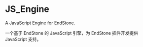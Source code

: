 # JS_Engine

A JavaScript Engine for EndStone.

一个基于 EndStone 的 JavaScript 引擎，为 EndStone 插件开发提供 JavaScript 支持。
